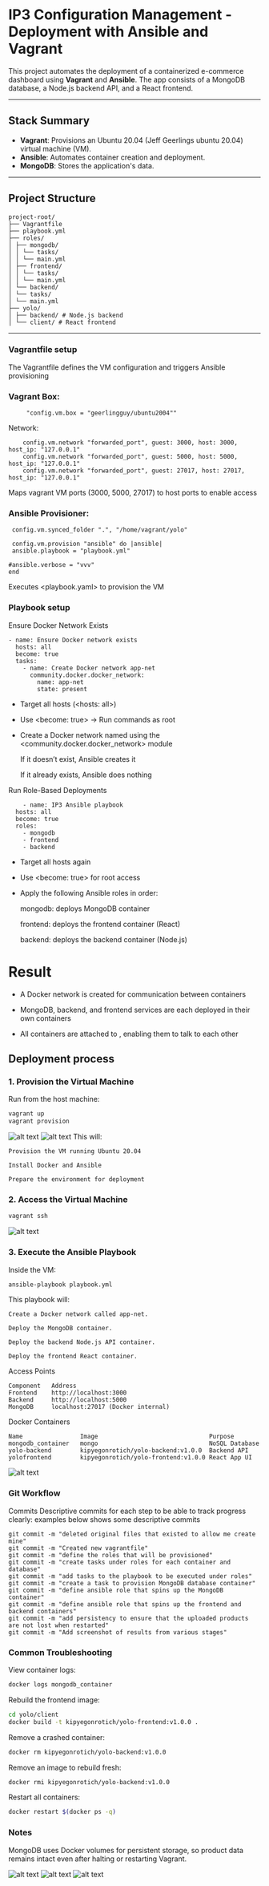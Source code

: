 # IP3 Configuration Management - Deployment with Ansible and Vagrant 

This project automates the deployment of a containerized e-commerce dashboard using **Vagrant** and **Ansible**. The app consists of a MongoDB database, a Node.js backend API, and a React frontend.

---

## Stack Summary

- **Vagrant**: Provisions an Ubuntu 20.04 (Jeff Geerlings ubuntu 20.04) virtual machine (VM).
- **Ansible**: Automates container creation and deployment.
- **MongoDB**: Stores the application's data.

---

## Project Structure
```
project-root/
├── Vagrantfile
├── playbook.yml
├── roles/
│ ├── mongodb/
│ │ └── tasks/
│ │ └── main.yml
│ ├── frontend/
│ │ └── tasks/
│ │ └── main.yml
│ └── backend/
│ └── tasks/
│ └── main.yml
├── yolo/
│ ├── backend/ # Node.js backend
│ └── client/ # React frontend
```

---
### Vagrantfile setup
The Vagrantfile defines the VM configuration and triggers Ansible provisioning

### Vagrant Box:

```
     "config.vm.box = "geerlingguy/ubuntu2004"" 
```
Network:
```
    config.vm.network "forwarded_port", guest: 3000, host: 3000, host_ip: "127.0.0.1"
    config.vm.network "forwarded_port", guest: 5000, host: 5000, host_ip: "127.0.0.1"
    config.vm.network "forwarded_port", guest: 27017, host: 27017, host_ip: "127.0.0.1"
```
Maps vagrant VM ports (3000, 5000, 27017) to host ports to enable access

### Ansible Provisioner:
   ```
    config.vm.synced_folder ".", "/home/vagrant/yolo"

    config.vm.provision "ansible" do |ansible|
    ansible.playbook = "playbook.yml"
    
   #ansible.verbose = "vvv"
  end
```
Executes <playbook.yaml> to provision the VM

### Playbook setup
Ensure Docker Network Exists
```
- name: Ensure Docker network exists
  hosts: all
  become: true
  tasks:
    - name: Create Docker network app-net
      community.docker.docker_network:
        name: app-net
        state: present
```
- Target all hosts (<hosts: all>)

- Use <become: true> → Run commands as root

- Create a Docker network named <app-net> using the <community.docker.docker_network> module

    If it doesn’t exist, Ansible creates it

    If it already exists, Ansible does nothing
        
Run Role-Based Deployments

```
    - name: IP3 Ansible playbook
  hosts: all
  become: true
  roles: 
    - mongodb
    - frontend
    - backend
```
- Target all hosts again

- Use <become: true> for root access

- Apply the following Ansible roles in order:

    mongodb: deploys MongoDB container

    frontend: deploys the frontend container (React)

    backend: deploys the backend container (Node.js)

# Result
- A Docker network <app-net> is created for communication between containers

- MongoDB, backend, and frontend services are each deployed in their own containers

- All containers are attached to <app-net>, enabling them to talk to each other

## Deployment process 

### 1. Provision the Virtual Machine

Run from the host machine:

```bash
vagrant up 
vagrant provision
```
![alt text](vagrantupsc-1.png)
![alt text](vagrantprovisionsc-1.png)
This will:

    Provision the VM running Ubuntu 20.04

    Install Docker and Ansible

    Prepare the environment for deployment

### 2. Access the Virtual Machine
```bash
vagrant ssh
```
![alt text](vagrantsshsc-1.png)

### 3. Execute the Ansible Playbook

Inside the VM:
```bash
ansible-playbook playbook.yml
```

This playbook will:

    Create a Docker network called app-net.

    Deploy the MongoDB container.

    Deploy the backend Node.js API container.

    Deploy the frontend React container.

Access Points
```
Component	Address
Frontend    http://localhost:3000
Backend     http://localhost:5000
MongoDB     localhost:27017 (Docker internal)
```
Docker Containers
```
Name                Image                               Purpose
mongodb_container   mongo                               NoSQL Database
yolo-backend        kipyegonrotich/yolo-backend:v1.0.0  Backend API
yolofrontend        kipyegonrotich/yolo-frontend:v1.0.0 React App UI
```
![alt text](dockerpssc.png)

### Git Workflow
Commits
Descriptive commits for each step to be able to track progress clearly: examples below shows some descriptive commits
```
git commit -m "deleted original files that existed to allow me create mine"
git commit -m "Created new vagrantfile"
git commit -m "define the roles that will be provisioned"
git commit -m "create tasks under roles for each container and database"
git commit -m "add tasks to the playbook to be executed under roles"
git commit -m "create a task to provision MongoDB database container"
git commit -m "define ansible role that spins up the MongoDB container"
git commit -m "define ansible role that spins up the frontend and backend containers"
git commit -m "add persistency to ensure that the uploaded products are not lost when restarted"
git commit -m "Add screenshot of results from various stages"

```

### Common Troubleshooting

View container logs:

```bash
docker logs mongodb_container
```

Rebuild the frontend image:

```bash
cd yolo/client
docker build -t kipyegonrotich/yolo-frontend:v1.0.0 .
``` 

Remove a crashed container:

```bash
docker rm kipyegonrotich/yolo-backend:v1.0.0

```

Remove an image to rebuild fresh:

```bash
docker rmi kipyegonrotich/yolo-backend:v1.0.0

```

Restart all containers:

```bash
docker restart $(docker ps -q)
```

### Notes

MongoDB uses Docker volumes for persistent storage, so product data remains intact even after halting or restarting Vagrant.

![alt text](websitescreenshot.png)
![alt text](productlist.png)
![alt text](addedproductsc.png)

